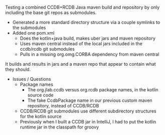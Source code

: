 
Testing a combined CCDB+RCDB Java maven build and repository by only including the base git repos as submodules.

* Generated a more standard directory structure via a couple symlinks to the submodules
* Added one pom.xml
  * Does the kotlin+java build, makes uber jars and maven repository
  * Uses maven central instead of the local jars included in the ccdb/rcdb git submodules
  * Pulls in a missing org.omg.CORBA dependency from maven central

It builds and results in jars and a maven repo that appear to contain what they should.

* Issues / Questions
  * Package names
    * The org.jlab.ccdb versus org.rcdb package names, in the kotlin source code
    * The fake CcdbPackage name in our previous custom maven repository, instead of CCDB/RCDB
  * CCDB/RCDB git submodules use different subdirectory structures for the kotlin source
  * Previously when I built a CCDB jar in IntelliJ, I had to put the kotlin runtime jar in the classpath for groovy

